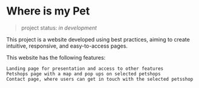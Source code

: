 # Where is my Pet

> project status: *in development*

This project is a website developed using best practices, aiming to create intuitive, responsive, and easy-to-access pages. 

This website has the following features:
```
Landing page for presentation and access to other features
Petshops page with a map and pop ups on selected petshops
Contact page, where users can get in touch with the selected petsshop
```
